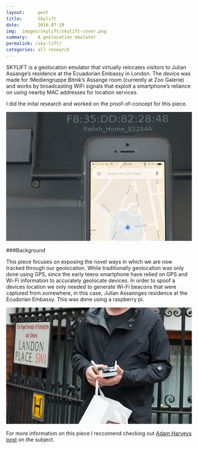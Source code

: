 ```yaml
---
layout:     post
title:      Skylift
date:       2016-07-20
img:  images/skylift/skylift-cover.png
summary:    A geolocation emulator
permalink: /sky-lift/
categories: all research
---
```



SKYLIFT is a geolocation emulator that virtually relocates visitors to Julian Assange’s residence at the Ecuadorian Embassy in London. The device was made for !Mediengruppe Bitnik’s Assange room (currently at Zoo Galerie) and works by broadcasting WiFi signals that exploit a smartphone’s reliance on using nearby MAC addresses for location services.

I did the inital research and worked on the proof-of-concept for this piece.

<div class="mxn1">
<img src="/images/skylift/skylift-anim-01.gif" />
</div>

###Background

This piece focuses on exposing the novel ways in which we are now tracked through our geolocation. While traditionally geolocation was only done using GPS, since the early teens smartphone have relied on GPS and Wi-Fi information to accurately geolocate devices. In order to spoof a devices location we only needed to generate Wi-Fi beacons that were captured from somewhere, in this case, Julian Assannges residence at the Ecudorian Embassy.  This was done using a raspberry pi.

<div class="mxn1">
<img src="/images/skylift/skylift-07.jpg" />
</div>

For more information on this piece I reccomend checking out [Adam Harveys post]() on the subject.